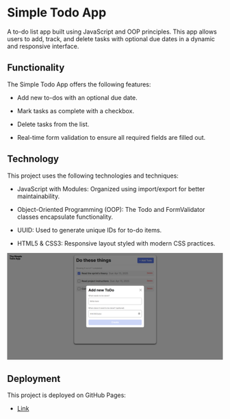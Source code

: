 # Simple Todo App

A to-do list app built using JavaScript and OOP principles. This app allows users to add, track, and delete tasks with optional due dates in a dynamic and responsive interface.

## Functionality

The Simple Todo App offers the following features:

- Add new to-dos with an optional due date.

- Mark tasks as complete with a checkbox.

- Delete tasks from the list.

- Real-time form validation to ensure all required fields are filled out.

## Technology

This project uses the following technologies and techniques:

- JavaScript with Modules: Organized using import/export for better maintainability.

- Object-Oriented Programming (OOP): The Todo and FormValidator classes encapsulate functionality.

- UUID: Used to generate unique IDs for to-do items.

- HTML5 & CSS3: Responsive layout styled with modern CSS practices.

![Getting Started](./images/The%20_Simple_ToDo_App.png)

## Deployment

This project is deployed on GitHub Pages:

- [Link](https://devontesmith.github.io/se_project_todo-app/)

